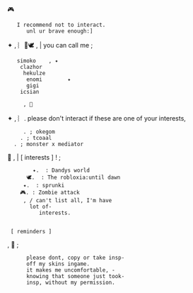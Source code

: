 🎮
    

       I recommend not to interact.
          unl ur brave enough:]


✦  , ︴🌊🕊 , | you can call me ;
        
       simoko    , ✦
        clazhor
         hekulze
          enomi        ✦
          gigi
        icsian
        
         , 🦈


✦  , ︴.  please don't interact if these are one of your interests,

         . ; okegom
        . ; tcoaal
      . ; monster x mediator


 🫧 , | [ interests ] ! ;

            ✦.  : Dandys world
          🕊.  : The robloxia:until dawn
         ✦.  : sprunki
        🎮. : Zombie attack
         , / can't list all, I'm have
           lot of-
              interests.


     [ reminders ]

 , 🦈 ; 

          please dont, copy or take insp-
          off my skins ingame. 
          it makes me uncomfortable, - 
          knowing that someone just took-
          insp, without my permission. 


        
 